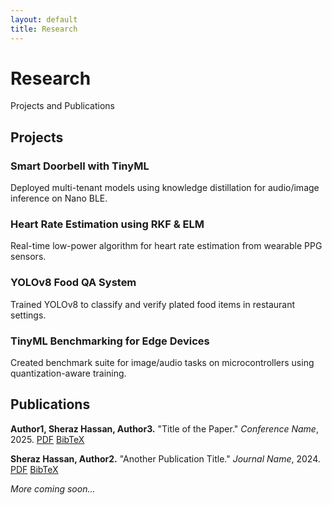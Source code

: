 ```yaml
---
layout: default
title: Research
---
```


# Research
Projects and Publications

## Projects

### Smart Doorbell with TinyML
Deployed multi-tenant models using knowledge distillation for audio/image inference on Nano BLE.

### Heart Rate Estimation using RKF & ELM
Real-time low-power algorithm for heart rate estimation from wearable PPG sensors.

### YOLOv8 Food QA System
Trained YOLOv8 to classify and verify plated food items in restaurant settings.

### TinyML Benchmarking for Edge Devices
Created benchmark suite for image/audio tasks on microcontrollers using quantization-aware training.

## Publications

**Author1, Sheraz Hassan, Author3.** "Title of the Paper." *Conference Name*, 2025. [PDF](#) [BibTeX](#)

**Sheraz Hassan, Author2.** "Another Publication Title." *Journal Name*, 2024. [PDF](#) [BibTeX](#)

*More coming soon...*

